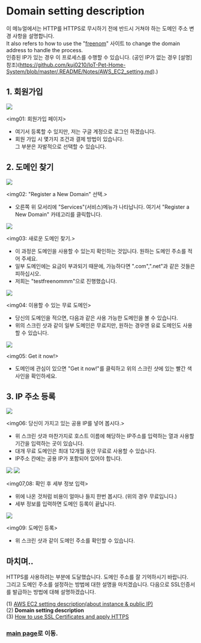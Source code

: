 # Domain setting description

이 메뉴얼에서는 HTTP를 HTTPS로 무시하기 전에 반드시 거쳐야 하는 도메인 주소 변경 사항을 설명합니다.<br/>
It also refers to how to use the "[freenom](https://my.freenom.com/clientarea.php)" 사이트 to change the domain address to handle the process. <br/>
인증된 IP가 있는 경우 이 프로세스를 수행할 수 있습니다. (공인 IP가 없는 경우 [설명]참조)(https://github.com/kuj0210/IoT-Pet-Home-System/blob/master/.README/Notes/AWS_EC2_setting.md).)


## 1. 회원가입

<img src = "https://github.com/kuj0210/IoT-Pet-Home-System/blob/master/.README/Notes/freenom_img01.PNG">

<img01: 회원가입 페이지>

- 여기서 등록할 수 있지만, 저는 구글 계정으로 로그인 하겠습니다.
- 회원 가입 시 몇가지 조건과 결제 방법이 있습니다. <br/>
  그 부분은 자발적으로 선택할 수 있습니다.
  

## 2. 도메인 찾기

<img src = "https://github.com/kuj0210/IoT-Pet-Home-System/blob/master/.README/Notes/freenom_img02.PNG">

<img02: "Register a New Domain" 선택.>

- 오른쪽 위 모서리에 "Services"(서비스)메뉴가 나타납니다. 여기서 "Register a New Domain" 카테고리를 클릭합니다.


<img src = "https://github.com/kuj0210/IoT-Pet-Home-System/blob/master/.README/Notes/freenom_img03.PNG">

<img03: 새로운 도메인 찾기.>

- 이 과정은 도메인을 사용할 수 있는지 확인하는 것입니다. 원하는 도메인 주소를 적어 주세요.
- 일부 도메인에는 요금이 부과되기 때문에, 가능하다면 ".com",".net"과 같은 것들은 피하십시오.
- 저희는 "testfreenommm"으로 진행했습니다.


<img src = "https://github.com/kuj0210/IoT-Pet-Home-System/blob/master/.README/Notes/freenom_img04.PNG">

<img04: 이용할 수 있는 무료 도메인>

- 당신의 도메인을 적으면, 다음과 같은 사용 가능한 도메인을 볼 수 있습니다.
- 위의 스크린 샷과 같이 일부 도메인은 무료지만, 원하는 경우엔 유료 도메인도 사용할 수 있습니다.


<img src = "https://github.com/kuj0210/IoT-Pet-Home-System/blob/master/.README/Notes/freenom_img05.PNG">

<img05: Get it now!>

- 도메인에 관심이 있으면 "Get it now!"를 클릭하고 위의 스크린 샷에 있는 빨간 색 사인을 확인하세요.


## 3. IP 주소 등록

<img src = "https://github.com/kuj0210/IoT-Pet-Home-System/blob/master/.README/Notes/freenom_img06.PNG">

<img06: 당신이 가지고 있는 공용 IP를 넣어 봅시다.>

- 위 스크린 샷과 마찬가지로 호스트 이름에 해당하는 IP주소를 입력하는 열과 사용할 기간을 입력하는 곳이 있습니다.
- 대개 무료 도메인은 최대 12개월 동안 무료로 사용할 수 있습니다.
- IP주소 칸에는 공용 IP가 포함되어 있어야 합니다.


<img src = "https://github.com/kuj0210/IoT-Pet-Home-System/blob/master/.README/Notes/freenom_img07.PNG">
<img src = "https://github.com/kuj0210/IoT-Pet-Home-System/blob/master/.README/Notes/freenom_img08.PNG">

<img07,08: 확인 후 세부 정보 입력>

- 위에 나온 것처럼 비용이 얼마나 들지 한번 봅시다. (위의 경우 무료입니다.)
- 세부 정보를 입력하면 도메인 등록이 끝납니다.


<img src = "https://github.com/kuj0210/IoT-Pet-Home-System/blob/master/.README/Notes/freenom_img09.PNG">

<img09: 도메인 등록>

- 위 스크린 샷과 같이 도메인 주소를 확인할 수 있습니다.



## 마치며..

 HTTPS를 사용하려는 부분에 도달했습니다. 도메인 주소를 잘 기억하시기 바랍니다.<br/>
그리고 도메인 주소를 설정하는 방법에 대한 설명을 마치겠습니다. 다음으로 SSL인증서를 발급하는 방법에 대해 설명하겠습니다.

(1) [AWS EC2 setting description(about instance & public IP)](https://github.com/kuj0210/IoT-Pet-Home-System/blob/master/.README/Notes/AWS_EC2_setting_KR.md)<br/>
(2) **Domain setting description**<br/>
(3) [How to use SSL Certificates and apply HTTPS](https://github.com/kuj0210/IoT-Pet-Home-System/blob/master/.README/Notes/How_to_use_SSL_Certificates_and_apply_HTTPS_KR.md)<br/>

### [main page](https://github.com/kuj0210/IoT-Pet-Home-System/blob/master/README_KR.md)로 이동.
